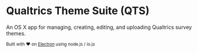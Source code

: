 # Qualtrics Theme Suite (QTS)
An OS X app for managing, creating, editing, and uploading Qualtrics survey themes.
  
<sub>Built with ❤ on [Electron](https://github.com/atom/electron) using node.js / io.js</sub>
